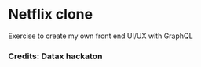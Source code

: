 # Netflix clone 

Exercise to create my own front end UI/UX with GraphQL 

### Credits: Datax hackaton